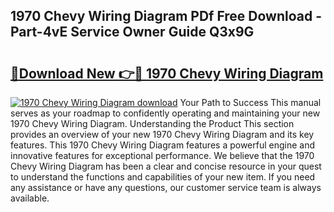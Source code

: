 ## 1970 Chevy Wiring Diagram PDf Free Download - Part-4vE Service Owner Guide Q3x9G

# <h2><a href="http://dfim99w.blite.top/?on=1970+Chevy+Wiring+Diagram">🔗Download New 👉🔴 1970 Chevy Wiring Diagram</a></h2>

[![1970 Chevy Wiring Diagram download](https://i.imgur.com/lujVjoI.png)](http://dfim99w.blite.top/?on=1970+Chevy+Wiring+Diagram)
Your Path to Success This manual serves as your roadmap to confidently operating and maintaining your new 1970 Chevy Wiring Diagram. Understanding the Product This section provides an overview of your new 1970 Chevy Wiring Diagram and its key features. This 1970 Chevy Wiring Diagram features a powerful engine and innovative features for exceptional performance. We believe that the 1970 Chevy Wiring Diagram has been a clear and concise resource in your quest to understand the functions and capabilities of your new item. If you need any assistance or have any questions, our customer service team is always available.
